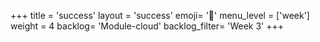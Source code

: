 +++
title = 'success'
layout = 'success'
emoji= '📝'
menu_level = ['week']
weight = 4
backlog= 'Module-cloud'
backlog_filter= 'Week 3'
+++


